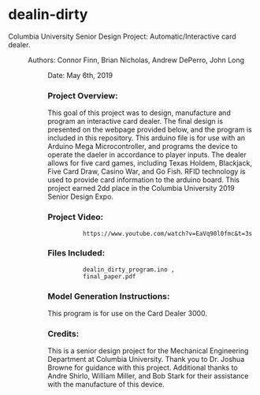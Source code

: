 # dealin-dirty
Columbia University Senior Design Project: Automatic/Interactive card dealer. <dir>

Authors: Connor Finn, Brian Nicholas, Andrew DePerro, John Long <dir>
Date: May 6th, 2019

### Project Overview: 

This goal of this project was to design, manufacture and program an interactive card dealer. The final design is presented on the webpage provided below, and the program is included in this repository.  This arduino file is for use with an Arduino Mega Microcontroller, and programs the device to operate the daeler in accordance to player inputs. The dealer allows for five card games, including Texas Holdem, Blackjack, Five Card Draw, Casino War, and Go Fish. RFID technology is used to provide card information to the arduino board. This project earned 2dd place in the Columbia University 2019 Senior Design Expo. 

### Project Video:
              https://www.youtube.com/watch?v=EaVq90l0fmc&t=3s

### Files Included: 
              dealin_dirty_program.ino , 
              final_paper.pdf
              
              
### Model Generation Instructions:

This program is for use on the Card Dealer 3000. 

### Credits:  

This is a senior design project for the Mechanical Engineering Department at Columbia University.
Thank you to Dr. Joshua Browne for guidance with this project.  Additional thanks to Andre Shirlo, William Miller, and Bob Stark for their assistance with the manufacture of this device. 
